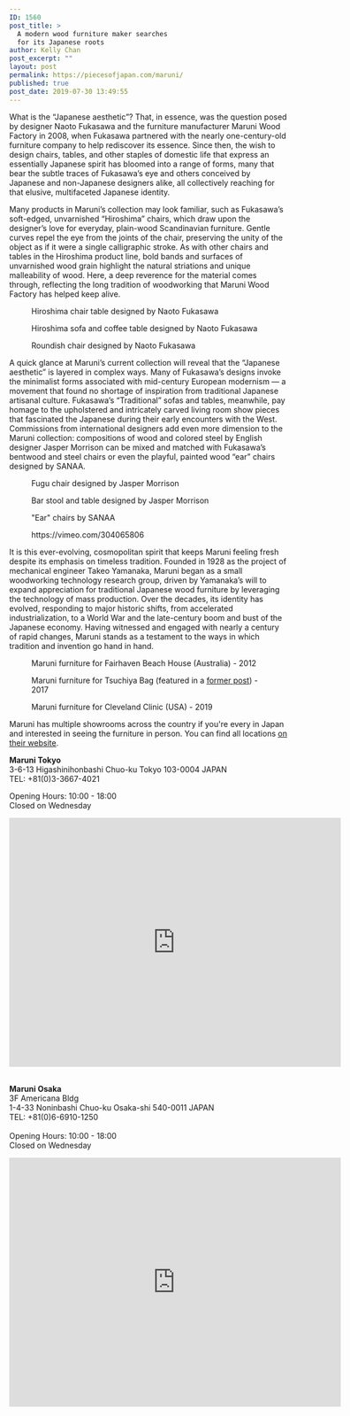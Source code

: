 ```yaml
---
ID: 1560
post_title: >
  A modern wood furniture maker searches
  for its Japanese roots
author: Kelly Chan
post_excerpt: ""
layout: post
permalink: https://piecesofjapan.com/maruni/
published: true
post_date: 2019-07-30 13:49:55
---
```

<!-- wp:paragraph -->
<p>What is the “Japanese aesthetic”? That, in essence, was the question posed by designer Naoto Fukasawa and the furniture manufacturer Maruni Wood Factory in 2008, when Fukasawa partnered with the nearly one-century-old furniture company to help rediscover its essence. Since then, the wish to design chairs, tables, and other staples of domestic life that express an essentially Japanese spirit has bloomed into a range of forms, many that bear the subtle traces of Fukasawa’s eye and others conceived by Japanese and non-Japanese designers alike, all collectively reaching for that elusive, multifaceted Japanese identity.</p>
<!-- /wp:paragraph -->

<!-- wp:paragraph -->
<p>Many products in Maruni’s collection may look familiar, such as Fukasawa’s soft-edged, unvarnished “Hiroshima” chairs, which draw upon the designer’s love for everyday, plain-wood Scandinavian furniture. Gentle curves repel the eye from the joints of the chair, preserving the unity of the object as if it were a single calligraphic stroke. As with other chairs and tables in the Hiroshima product line, bold bands and surfaces of unvarnished wood grain highlight the natural striations and unique malleability of wood. Here, a deep reverence for the material comes through, reflecting the long tradition of woodworking that Maruni Wood Factory has helped keep alive.</p>
<!-- /wp:paragraph -->

<!-- wp:image {"id":1567} -->
<figure class="wp-block-image"><img src="https://piecesofjapan.com/wp-content/uploads/2019/07/maruni_fukasawa_post01.jpg" alt="" class="wp-image-1567"/><figcaption>Hiroshima chair table designed by Naoto Fukasawa</figcaption></figure>
<!-- /wp:image -->

<!-- wp:image {"id":1571} -->
<figure class="wp-block-image"><img src="https://piecesofjapan.com/wp-content/uploads/2019/07/maruni_fukasawa_post05.jpg" alt="" class="wp-image-1571"/><figcaption>Hiroshima sofa and coffee table designed by Naoto Fukasawa</figcaption></figure>
<!-- /wp:image -->

<!-- wp:image {"id":1568} -->
<figure class="wp-block-image"><img src="https://piecesofjapan.com/wp-content/uploads/2019/07/maruni_fukasawa_post02.jpg" alt="" class="wp-image-1568"/><figcaption>Roundish chair designed by Naoto Fukasawa</figcaption></figure>
<!-- /wp:image -->

<!-- wp:paragraph -->
<p>A quick glance at Maruni’s current collection will reveal that the “Japanese aesthetic” is layered in complex ways. Many of Fukasawa’s designs invoke the minimalist forms associated with mid-century European modernism — a movement that found no shortage of inspiration from traditional Japanese artisanal culture. Fukasawa’s “Traditional” sofas and tables, meanwhile, pay homage to the upholstered and intricately carved living room show pieces that fascinated the Japanese during their early encounters with the West. Commissions from international designers add even more dimension to the Maruni collection: compositions of wood and colored steel by English designer Jasper Morrison can be mixed and matched with Fukasawa’s bentwood and steel chairs or even the playful, painted wood “ear” chairs designed by SANAA.&nbsp;</p>
<!-- /wp:paragraph -->

<!-- wp:image {"id":1569} -->
<figure class="wp-block-image"><img src="https://piecesofjapan.com/wp-content/uploads/2019/07/maruni_fukasawa_post03.jpg" alt="" class="wp-image-1569"/><figcaption>Fugu chair designed by Jasper Morrison</figcaption></figure>
<!-- /wp:image -->

<!-- wp:image {"id":1575} -->
<figure class="wp-block-image"><img src="https://piecesofjapan.com/wp-content/uploads/2019/07/maruni_fukasawa_post09-843x1024.jpg" alt="" class="wp-image-1575"/><figcaption>Bar stool and table designed by Jasper Morrison</figcaption></figure>
<!-- /wp:image -->

<!-- wp:image {"id":1583} -->
<figure class="wp-block-image"><img src="https://piecesofjapan.com/wp-content/uploads/2019/07/maruni_fukasawa_post04-1.jpg" alt="" class="wp-image-1583"/><figcaption>"Ear" chairs by SANAA</figcaption></figure>
<!-- /wp:image -->

<!-- wp:core-embed/vimeo {"url":"https://vimeo.com/304065806","type":"video","providerNameSlug":"vimeo","className":"wp-embed-aspect-16-9 wp-has-aspect-ratio"} -->
<figure class="wp-block-embed-vimeo wp-block-embed is-type-video is-provider-vimeo wp-embed-aspect-16-9 wp-has-aspect-ratio"><div class="wp-block-embed__wrapper">
https://vimeo.com/304065806
</div></figure>
<!-- /wp:core-embed/vimeo -->

<!-- wp:paragraph -->
<p>It is this ever-evolving, cosmopolitan spirit that keeps Maruni feeling fresh despite its emphasis on timeless tradition. Founded in 1928 as the project of mechanical engineer Takeo Yamanaka, Maruni began as a small woodworking technology research group, driven by Yamanaka’s will to expand appreciation for traditional Japanese wood furniture by leveraging the technology of mass production. Over the decades, its identity has evolved, responding to major historic shifts, from accelerated industrialization, to a World War and the late-century boom and bust of the Japanese economy. Having witnessed and engaged with nearly a century of rapid changes, Maruni stands as a testament to the ways in which tradition and invention go hand in hand.</p>
<!-- /wp:paragraph -->

<!-- wp:image {"id":1572} -->
<figure class="wp-block-image"><img src="https://piecesofjapan.com/wp-content/uploads/2019/07/maruni_fukasawa_post06.jpg" alt="" class="wp-image-1572"/><figcaption>Maruni furniture for Fairhaven Beach House (Australia) - 2012</figcaption></figure>
<!-- /wp:image -->

<!-- wp:image {"id":1573} -->
<figure class="wp-block-image"><img src="https://piecesofjapan.com/wp-content/uploads/2019/07/maruni_fukasawa_post07.jpg" alt="" class="wp-image-1573"/><figcaption>Maruni furniture for Tsuchiya Bag (featured in a <a rel="noreferrer noopener" aria-label="former post (opens in a new tab)" href="https://piecesofjapan.com/tsuchiya/" target="_blank">former post</a>) - 2017</figcaption></figure>
<!-- /wp:image -->

<!-- wp:image {"id":1574} -->
<figure class="wp-block-image"><img src="https://piecesofjapan.com/wp-content/uploads/2019/07/maruni_fukasawa_post08.jpg" alt="" class="wp-image-1574"/><figcaption>Maruni furniture for Cleveland Clinic (USA) - 2019</figcaption></figure>
<!-- /wp:image -->

<!-- wp:paragraph -->
<p>Maruni has multiple showrooms across the country if you're every in Japan and interested in seeing the furniture in person. You can find all locations <a href="https://www.maruni.com/en/factory_showrooms">on their website</a>.</p>
<!-- /wp:paragraph -->

<!-- wp:paragraph -->
<p><strong>Maruni Tokyo</strong><br>3-6-13 Higashinihonbashi Chuo-ku Tokyo 103-0004 JAPAN<br>TEL: +81(0)3-3667-4021</p>
<!-- /wp:paragraph -->

<!-- wp:paragraph -->
<p>Opening Hours: 10:00 - 18:00<br>Closed on Wednesday</p>
<!-- /wp:paragraph -->

<!-- wp:html -->
<iframe src="https://www.google.com/maps/embed?pb=!1m18!1m12!1m3!1d3240.444776544275!2d139.78181531525914!3d35.69067098019216!2m3!1f0!2f0!3f0!3m2!1i1024!2i768!4f13.1!3m3!1m2!1s0x6018894d9c39bc83%3A0x36383ecfc53fe3be!2sMaruni+Tokyo!5e0!3m2!1sen!2sus!4v1564520613587!5m2!1sen!2sus" width="600" height="450" frameborder="0" style="border:0" allowfullscreen></iframe>
<!-- /wp:html -->

<!-- wp:paragraph -->
<p><br><strong>Maruni Osaka</strong><br>3F Americana Bldg<br>1-4-33 Noninbashi Chuo-ku Osaka-shi 540-0011 JAPAN<br>TEL: +81(0)6-6910-1250<br><br>Opening Hours: 10:00 - 18:00<br>Closed on Wednesday</p>
<!-- /wp:paragraph -->

<!-- wp:html -->
<iframe src="https://www.google.com/maps/embed?pb=!1m18!1m12!1m3!1d3280.957306306246!2d135.51302095082147!3d34.68102698034363!2m3!1f0!2f0!3f0!3m2!1i1024!2i768!4f13.1!3m3!1m2!1s0x6000e73aa52644c7%3A0x131186d60d9c3e90!2sMaruni+Osaka+Showroom!5e0!3m2!1sen!2sus!4v1564520674094!5m2!1sen!2sus" width="600" height="450" frameborder="0" style="border:0" allowfullscreen></iframe>
<!-- /wp:html -->
